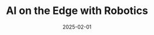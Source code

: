 ---
title: "AI on the Edge with Robotics"
collection: projects
category: arxiv
permalink: /projects/AIER
nolink: true
header:
    teaser: /images/aier_teaser.png
date: 2025-02-01
authors: ""
venue: "Studio Project: AIER Sep.2024 - Feb.2025"
description: Developed an autonomous targeting AI Cannon system based on NVIDIA Jetson Nano
tags: ["robotics", "object detection", "object tracking"]
selected: "true"
buttons:
    - type: video
      url: /files/studio_project.MOV
---